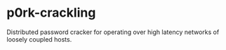 p0rk-crackling
==============

Distributed password cracker for operating over high latency networks of loosely coupled hosts.
